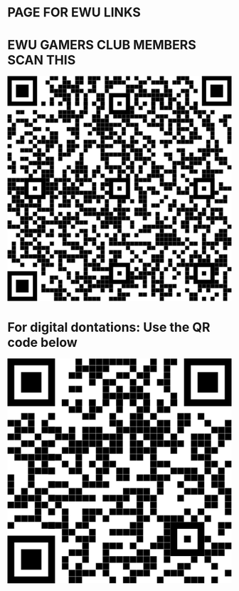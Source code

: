 # PAGE FOR EWU LINKS

# EWU GAMERS CLUB MEMBERS SCAN THIS
![signupqr]

# For digital dontations: Use the QR code below
![venmoqr]

[link]: https://tylerhanyinwang.com
[signupqr]: ./ewu/signupqr.png "qr for google signup form"
[venmoqr]: ./ewu/venmoqr.png "qr to venmo"
